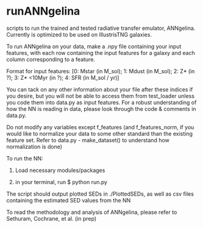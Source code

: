 # runANNgelina
scripts to run the trained and tested radiative transfer emulator, ANNgelina. Currently is optimized to be used on IllustrisTNG galaxies.

To run ANNgelina on your data, make a .npy file containing your input features, with each row containing the input features for a galaxy and each column corresponding to a feature.

Format for input features: [0: Mstar (in M_sol); 1: Mdust (in M_sol); 2: Z* (in ?); 3: Z* <10Myr (in ?); 4: SFR (in M_sol / yr)]

You can tack on any other information about your file after these indices if you desire, but you will not be able to access them from test_loader unless you code them into data.py as input features. For a robust understanding of how the NN is reading in data, please look through the code & comments in data.py. 

Do not modify any variables except f_features (and f_features_norm, if you would like to normalize your data to some other standard than the existing feature set. Refer to data.py - make_dataset() to understand how normalization is done)

To run the NN:

1) Load necessary modules/packages

2) in your terminal, run $ python run.py

The script should output plotted SEDs in ./PlottedSEDs, as well as csv files containing the estimated SED values from the NN

To read the methodology and analysis of ANNgelina, please refer to Sethuram, Cochrane, et al. (in prep)
